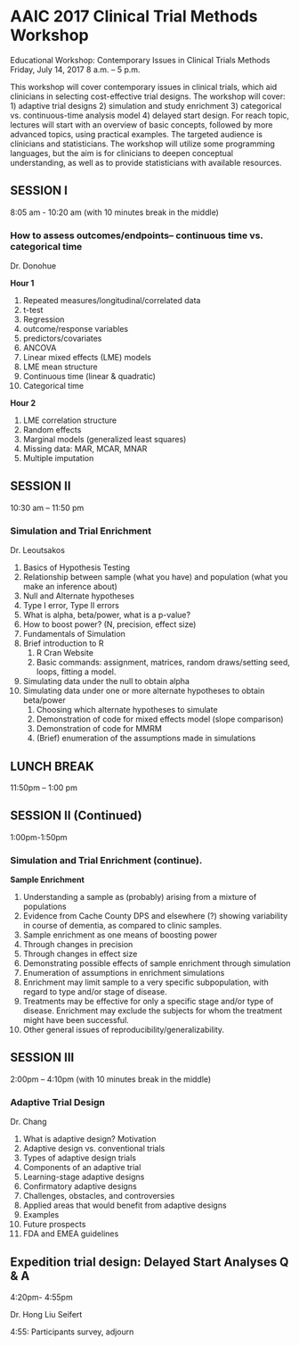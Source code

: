 # AAIC 2017 Clinical Trial Methods Workshop

Educational Workshop: Contemporary Issues in Clinical Trials Methods
Friday, July 14, 2017
8 a.m. – 5 p.m.

This workshop will cover contemporary issues in clinical trials, which aid clinicians in selecting cost-effective trial designs. The workshop will cover: 1) adaptive trial designs 2) simulation and study enrichment 3) categorical vs. continuous-time analysis model 4) delayed start design. For reach topic, lectures will start with an overview of basic concepts, followed by more advanced topics, using practical examples. The targeted audience is clinicians and statisticians. The workshop will utilize some programming languages, but the aim is for clinicians to deepen conceptual understanding, as well as to provide statisticians with available resources.


## SESSION I
8:05 am - 10:20 am  (with 10 minutes break in the middle)   

### How to assess outcomes/endpoints– continuous time vs. categorical time 

Dr. Donohue 

**Hour 1**

1. Repeated measures/longitudinal/correlated data
2. t-test
3. Regression
  1. outcome/response variables
  2. predictors/covariates
4. ANCOVA
5. Linear mixed effects (LME) models
6. LME mean structure
  1. Continuous time (linear & quadratic)
  2. Categorical time

**Hour 2**

1. LME correlation structure
  1. Random effects
  2. Marginal models (generalized least squares)
2. Missing data: MAR, MCAR, MNAR
3. Multiple imputation


## SESSION II

10:30 am – 11:50 pm   

### Simulation and Trial Enrichment 

Dr. Leoutsakos

1. Basics of Hypothesis Testing
  1. Relationship between sample (what you have) and population (what you make an inference about)
  2. Null and Alternate hypotheses
  3. Type I error, Type II errors
  4. What is alpha, beta/power, what is a p-value?
  5. How to boost power? (N, precision, effect size)
2. Fundamentals of Simulation
  1. Brief introduction to R
      1. R Cran Website
      2. Basic commands: assignment, matrices, random draws/setting seed, loops, fitting a model.
  2. Simulating data under the null to obtain alpha
  3. Simulating data under one or more alternate hypotheses to obtain beta/power
      1. Choosing which alternate hypotheses to simulate
      2. Demonstration of code for mixed effects model (slope comparison)
      3. Demonstration of code for MMRM
      4. (Brief) enumeration of the assumptions made in simulations

## LUNCH BREAK
11:50pm – 1:00 pm


## SESSION II (Continued)
1:00pm-1:50pm

### Simulation and Trial Enrichment (continue). 

**Sample Enrichment**

1. Understanding a sample as (probably) arising from a mixture of populations
  2. Evidence from Cache County DPS and elsewhere (?) showing variability in course of dementia, as compared to clinic samples. 
2. Sample enrichment as one means of boosting power
  1. Through changes in precision
  2. Through changes in effect size 
3. Demonstrating possible effects of sample enrichment through simulation
  1. Enumeration of assumptions in enrichment simulations
  2. Enrichment may limit sample to a very specific subpopulation, with regard to type and/or stage of disease.
  3. Treatments may be effective for only a specific stage and/or type of disease. Enrichment may exclude the subjects for whom the treatment might have been successful.
  4. Other general issues of reproducibility/generalizability.

## SESSION III
2:00pm – 4:10pm (with 10 minutes break in the middle)  

### Adaptive Trial Design 
Dr. Chang

1. What is adaptive design? Motivation
2. Adaptive design vs. conventional trials
3. Types of adaptive design trials
4. Components of an adaptive trial
5. Learning-stage adaptive designs
6. Confirmatory adaptive designs
7. Challenges, obstacles, and controversies
8. Applied areas that would benefit from adaptive designs
9. Examples
10. Future prospects
11. FDA and EMEA guidelines

## Expedition trial design: Delayed Start Analyses Q & A
4:20pm- 4:55pm 

Dr. Hong Liu Seifert 

4:55:  Participants survey,  adjourn 
